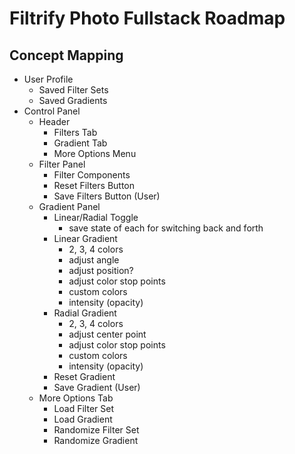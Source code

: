 # Filtrify Photo Fullstack Roadmap

## Concept Mapping
- User Profile
  - Saved Filter Sets
  - Saved Gradients
- Control Panel
  - Header
    - Filters Tab
    - Gradient Tab
    - More Options Menu
  - Filter Panel
    - Filter Components
    - Reset Filters Button
    - Save Filters Button (User)
  - Gradient Panel
    - Linear/Radial Toggle
      - save state of each for switching back and forth
    - Linear Gradient
      - 2, 3, 4 colors
      - adjust angle
      - adjust position?
      - adjust color stop points
      - custom colors
      - intensity (opacity)
    - Radial Gradient
      - 2, 3, 4 colors
      - adjust center point
      - adjust color stop points
      - custom colors
      - intensity (opacity)
    - Reset Gradient
    - Save Gradient (User)
  - More Options Tab
    - Load Filter Set
    - Load Gradient
    - Randomize Filter Set
    - Randomize Gradient

